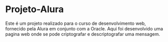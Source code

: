 # Projeto-Alura
Este é um projeto realizado para o curso de desenvolvimento web, fornecido pela Alura em conjunto com a Oracle.
Aqui foi desenvolvido uma pagina web onde se pode criptografar e descriptografar uma mensagem.
